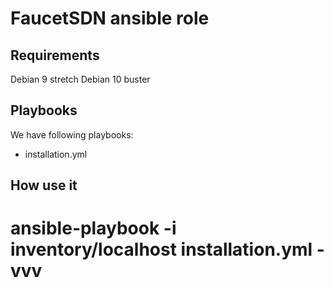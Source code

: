 FaucetSDN ansible role
======================




Requirements
------------

Debian 9 stretch
Debian 10 buster




Playbooks
---------
We have following playbooks:
- installation.yml


How use it
----------

# ansible-playbook -i inventory/localhost installation.yml -vvv

